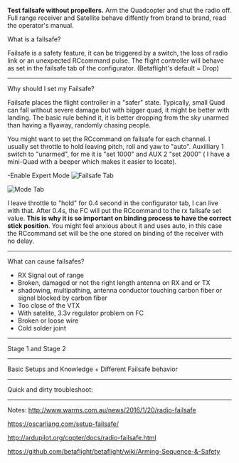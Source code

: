 **Test failsafe without propellers.**
Arm the Quadcopter and shut the radio off. 
Full range receiver and Satellite behave diffently from brand to brand, read the operator's manual.

What is a failsafe?

Failsafe is a safety feature, it can be triggered by a switch, the loss of radio link or an unexpected RCcommand pulse. The flight controller will behave as set in the failsafe tab of the configurator. (Betaflight's default = Drop)
___

Why should I set my Failsafe?

Failsafe places the flight controller in a "safer" state. Typically, small Quad can fall without severe damage but with bigger quad, it might be better with landing. The basic rule behind it, it is better dropping from the sky unarmed than having a flyaway, randomly chasing people.

You might want to set the RCcommand on failsafe for each channel. I usually set throttle to hold leaving pitch, roll and yaw to "auto". Auxilliary 1 switch to "unarmed", for me it is "set 1000" and AUX 2 "set 2000" ( I have a mini-Quad with a beeper which makes it easier to locate).

-Enable Expert Mode
![Failsafe Tab](https://user-images.githubusercontent.com/25552059/44224354-2a14cb80-a158-11e8-884a-c9abeca80c3f.PNG)

![Mode Tab](https://user-images.githubusercontent.com/25552059/44224487-8a0b7200-a158-11e8-9a97-ae17a388c297.PNG)

I leave throttle to "hold" for 0.4 second in the configurator tab, I can live with that. After 0.4s, the FC will put the RCcommand to the rx failsafe set value. **This is why it is so important on binding process to have the correct stick position**. You might feel anxious about it and uses auto, in this case the RCcommand set will be the one stored on binding of the receiver with no delay.
___

What can cause failsafes?

- RX Signal out of range
- Broken, damaged or not the right length antenna on RX and or TX
- shadowing, multipathing, antenna conductor touching carbon fiber or signal blocked by carbon fiber
- Too close of the VTX
- With satelite, 3.3v regulator problem on FC
- Broken or loose wire
- Cold solder joint

___
Stage 1 and Stage 2
___
Basic Setups and Knowledge + Different Failsafe behavior
___
Quick and dirty troubleshoot:
___


Notes:
http://www.warms.com.au/news/2016/1/20/radio-failsafe

https://oscarliang.com/setup-failsafe/

http://ardupilot.org/copter/docs/radio-failsafe.html

https://github.com/betaflight/betaflight/wiki/Arming-Sequence-&-Safety